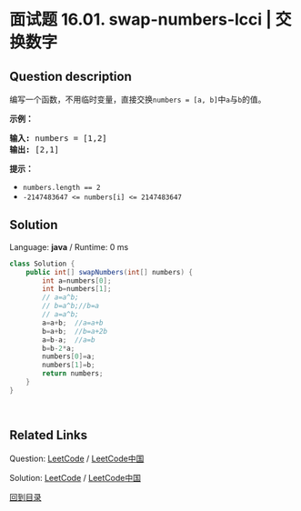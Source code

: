 ﻿# 面试题 16.01. swap-numbers-lcci | 交换数字

## Question description

<!--If you want to use the English description, use <p>Write a function to swap a number in place (that is, without temporary variables).</p>

<p><strong>Example: </strong></p>

<pre>
<strong>Input:</strong> numbers = [1,2]
<strong>Output:</strong> [2,1]
</pre>

<p><strong>Note: </strong></p>

<ul>
	<li><code>numbers.length == 2</code></li>
	<li><code>-2147483647 &lt;= numbers[i] &lt;=&nbsp;2147483647</code></li>
</ul>
 instead-->
<p>编写一个函数，不用临时变量，直接交换<code>numbers = [a, b]</code>中<code>a</code>与<code>b</code>的值。</p>

<p><strong>示例：</strong></p>

<pre>
<strong>输入:</strong> numbers = [1,2]
<strong>输出:</strong> [2,1]
</pre>

<p><strong>提示：</strong></p>

<ul>
	<li><code>numbers.length == 2</code></li>
	<li><code>-2147483647 <= numbers[i] <= 2147483647</code></li>
</ul>




## Solution

Language: **java**  /  Runtime: 0 ms

```java
class Solution {
    public int[] swapNumbers(int[] numbers) {
        int a=numbers[0];
        int b=numbers[1];
        // a=a^b;
        // b=a^b;//b=a
        // a=a^b;
        a=a+b;  //a=a+b
        b=a+b;  //b=a+2b
        a=b-a;  //a=b
        b=b-2*a;
        numbers[0]=a;
        numbers[1]=b;
        return numbers;
    }
}

 
```



## Related Links

Question: [LeetCode](https://leetcode.com/problems/swap-numbers-lcci/description/)  /  [LeetCode中国](https://leetcode-cn.com/problems/swap-numbers-lcci/description/)

Solution: [LeetCode](https://leetcode.com/articles/swap-numbers-lcci/)  /  [LeetCode中国](https://leetcode-cn.com/articles/swap-numbers-lcci/)

[回到目录](../README.md)